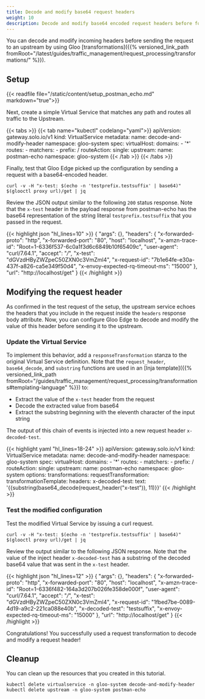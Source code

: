 ```yaml
---
title: Decode and modify base64 request headers
weight: 10
description: Decode and modify base64 encoded request headers before forwarding the requests upstream.
---
```


You can decode and modify incoming headers before sending the request to an upstream by using Gloo [transformations]({{% versioned_link_path fromRoot="/latest/guides/traffic_management/request_processing/transformations/" %}}).

## Setup
{{< readfile file="/static/content/setup_postman_echo.md" markdown="true">}}

Next, create a simple Virtual Service that matches any path and routes all traffic to the Upstream.

{{< tabs >}}
{{< tab name="kubectl" codelang="yaml">}}
apiVersion: gateway.solo.io/v1
kind: VirtualService
metadata:
  name: decode-and-modify-header
  namespace: gloo-system
spec:
  virtualHost:
    domains:
    - '*'
    routes:
    - matchers:
       - prefix: /
      routeAction:
        single:
          upstream:
            name: postman-echo
            namespace: gloo-system
{{< /tab >}}
{{< /tabs >}}

Finally, test that Gloo Edge picked up the configuration by sending a request with a base64-encoded header.

```shell
curl -v -H "x-test: $(echo -n 'testprefix.testsuffix' | base64)" $(glooctl proxy url)/get | jq
```

Review the JSON output similar to the following `200` status response. Note that the `x-test` header in the payload response from postman-echo has the base64 representation of the string literal `testprefix.testsuffix` that you passed in the request.

{{< highlight json "hl_lines=10" >}}
{
  "args": {},
  "headers": {
    "x-forwarded-proto": "http",
    "x-forwarded-port": "80",
    "host": "localhost",
    "x-amzn-trace-id": "Root=1-6336f537-6c0a1f3d6c6849b10f65409c",
    "user-agent": "curl/7.64.1",
    "accept": "*/*",
    "x-test": "dGVzdHByZWZpeC50ZXN0c3VmZml4",
    "x-request-id": "7b1e64fe-e30a-437f-a826-ca5e349f50d4",
    "x-envoy-expected-rq-timeout-ms": "15000"
  },
  "url": "http://localhost/get"
}
{{< /highlight >}}

## Modifying the request header
As confirmed in the test request of the setup, the upstream service echoes the headers that you include in the request inside the `headers` response body attribute. Now, you can configure Gloo Edge to decode and modify the value of this header before sending it to the upstream.

### Update the Virtual Service
To implement this behavior, add a `responseTransformation` stanza to the original Virtual Service definition. Note that the `request_header`, `base64_decode`, and `substring` functions are used in an [Inja template]({{% versioned_link_path fromRoot="/guides/traffic_management/request_processing/transformations#templating-language" %}}) to:
 - Extract the value of the `x-test` header from the request
 - Decode the extracted value from base64
 - Extract the substring beginning with the eleventh character of the input string

The output of this chain of events is injected into a new request header `x-decoded-test`.

{{< highlight yaml "hl_lines=18-24" >}}
apiVersion: gateway.solo.io/v1
kind: VirtualService
metadata:
  name: decode-and-modify-header
  namespace: gloo-system
spec:
  virtualHost:
    domains:
    - '*'
    routes:
    - matchers:
       - prefix: /
      routeAction:
        single:
          upstream:
            name: postman-echo
            namespace: gloo-system
    options:
      transformations:
        requestTransformation:
          transformationTemplate:
            headers:
              x-decoded-test:
                text: '{{substring(base64_decode(request_header("x-test")), 11)}}'
{{< /highlight >}}

### Test the modified configuration
Test the modified Virtual Service by issuing a curl request.

```shell
curl -v -H "x-test: $(echo -n 'testprefix.testsuffix' | base64)" $(glooctl proxy url)/get | jq
```

Review the output similar to the following JSON response. Note that the value of the inject header `x-decoded-test` has a substring of the decoded base64 value that was sent in the `x-test` header.

{{< highlight json "hl_lines=12" >}}
{
  "args": {},
  "headers": {
    "x-forwarded-proto": "http",
    "x-forwarded-port": "80",
    "host": "localhost",
    "x-amzn-trace-id": "Root=1-6336f482-164a3d207b026fe358de000f",
    "user-agent": "curl/7.64.1",
    "accept": "*/*",
    "x-test": "dGVzdHByZWZpeC50ZXN0c3VmZml4",
    "x-request-id": "1fbed7be-0089-4d19-a9c2-221ca088e40b",
    "x-decoded-test": "testsuffix",
    "x-envoy-expected-rq-timeout-ms": "15000"
  },
  "url": "http://localhost/get"
}
{{< /highlight >}}

Congratulations! You successfully used a request transformation to decode and modify a request header!

## Cleanup

You can clean up the resources that you created in this tutorial.

```shell
kubectl delete virtualservice -n gloo-system decode-and-modify-header
kubectl delete upstream -n gloo-system postman-echo
```
